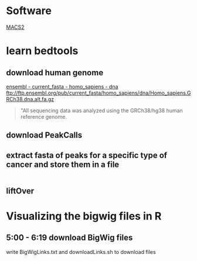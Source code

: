 # Software
[MACS2](https://www.ncbi.nlm.nih.gov/pmc/articles/PMC3868217/)

# learn bedtools
## download human genome 
[ensembl - current_fasta - homo_sapiens - dna](ftp://ftp.ensembl.org/pub/current_fasta/homo_sapiens/dna/)
ftp://ftp.ensembl.org/pub/current_fasta/homo_sapiens/dna/Homo_sapiens.GRCh38.dna.alt.fa.gz
> "All sequencing data was analyzed using the GRCh38/hg38 human reference genome.
## download PeakCalls
## extract fasta of peaks for a specific type of cancer and store them in a file
```
```
## liftOver

# Visualizing the bigwig files in R
## 5:00 - 6:19 download BigWig files
write BigWigLinks.txt and downloadLinks.sh to download files

<!--stackedit_data:
eyJoaXN0b3J5IjpbMTE4OTQxMTg4OCwtNTQyOTQ1MTk4LC0xNT
U0NjU4NjA5LDg0MjEwNDE2OCwtNzE5MDk4MjEyLDcyODc3ODEz
OCwtMjA0MTY0MjEyNywtMTk2MDQ0MDU3NSw1NzEyMzE4MzJdfQ
==
-->
